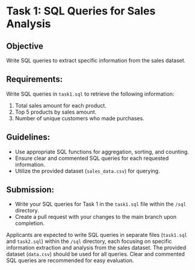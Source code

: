 # Task 1: SQL Queries for Sales Analysis

## Objective 
Write SQL queries to extract specific information from the sales dataset.

## Requirements:
Write SQL queries in `task1.sql` to retrieve the following information:
1. Total sales amount for each product.
2. Top 5 products by sales amount.
3. Number of unique customers who made purchases.

## Guidelines:
- Use appropriate SQL functions for aggregation, sorting, and counting.
- Ensure clear and commented SQL queries for each requested information.
- Utilize the provided dataset (`sales_data.csv`) for querying.

## Submission:
- Write your SQL queries for Task 1 in the `task1.sql` file within the `/sql` directory.
- Create a pull request with your changes to the main branch upon completion.

Applicants are expected to write SQL queries in separate files (`task1.sql` and `task2.sql`) within the `/sql` directory, each focusing on specific information extraction and analysis from the sales dataset. The provided dataset (`data.csv`) should be used for all queries. Clear and commented SQL queries are recommended for easy evaluation.
